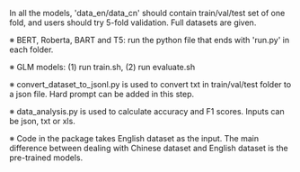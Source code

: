 
In all the models, 'data_en/data_cn' should contain train/val/test set of one fold, and users should try 5-fold validation. Full datasets are given.

※ BERT, Roberta, BART and T5: run the python file that ends with 'run.py' in each folder. 

※ GLM models: (1) run train.sh, (2) run evaluate.sh

※ convert_dataset_to_jsonl.py is used to convert txt in train/val/test folder to a json file. Hard prompt can be added in this step.

※ data_analysis.py is used to calculate accuracy and F1 scores. Inputs can be json, txt or xls.

※ Code in the package takes English dataset as the input. The main difference between dealing with Chinese dataset and English dataset is the pre-trained models. 

